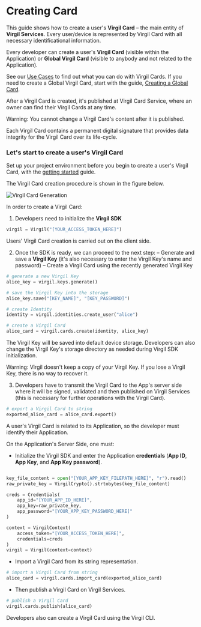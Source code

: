 # Creating Card

This guide shows how to create a user's **Virgil Card** – the main entity of **Virgil Services**.
Every user/device is represented by Virgil Card with all necessary identificational information.

Every developer can create a user's **Virgil Card** (visible within the Application) or **Global Virgil Card** (visible to anybody and not related to the Application).

See our [Use Cases](https://github.com/VirgilSecurity/virgil-sdk-python/tree/docs-review/documentation/get-started) to find out what you can do with Virgil Cards. If you need to create a Global Virgil Card, start with the guide, [Creating a Global Card](https://github.com/VirgilSecurity/virgil-sdk-python/blob/docs-review/documentation/guides/virgil-card/creating-global-card.md).

After a Virgil Card is created, it's published at Virgil Card Service, where an owner can find their Virgil Cards at any time.

Warning: You cannot change a Virgil Card's content after it is published.

Each Virgil Card contains a  permanent digital signature that provides data integrity for the Virgil Card over its life-cycle.



### Let's start to create a user's Virgil Card

Set up your project environment before you begin to create a user's Virgil Card, with the [getting started](https://github.com/VirgilSecurity/virgil-sdk-python/blob/docs-review/documentation/guides/configuration/client-configuration.md) guide.


The Virgil Card creation procedure is shown in the figure below.

![Virgil Card Generation](https://github.com/VirgilSecurity/virgil-sdk-python/blob/docs-review/documentation/img/Card_introduct.png "Create Virgil Card")


In order to create a Virgil Card:

1. Developers need to initialize the **Virgil SDK**

```python
virgil = Virgil("[YOUR_ACCESS_TOKEN_HERE]")
```

Users' Virgil Card creation is carried out on the client side.

2. Once the SDK is ready, we can proceed to the next step:
  – Generate and save a **Virgil Key** (it's also necessary to enter the Virgil Key's name and password)
  – Create a Virgil Card using the recently generated Virgil Key


```python
# generate a new Virgil Key
alice_key = virgil.keys.generate()

# save the Virgil Key into the storage
alice_key.save("[KEY_NAME]", "[KEY_PASSWORD]")

# create Identity
identity = virgil.identities.create_user("alice")

# create a Virgil Card
alice_card = virgil.cards.create(identity, alice_key)
```

The Virgil Key will be saved into default device storage. Developers can also change the Virgil Key's storage directory as needed during Virgil SDK initialization.

Warning: Virgil doesn't keep a copy of your Virgil Key. If you lose a Virgil Key, there is no way to recover it.

3. Developers have to transmit the Virgil Card to the App's server side where it will be signed, validated and then published on Virgil Services (this is necessary for further operations with the Virgil Card).

```python
# export a Virgil Card to string
exported_alice_card = alice_card.export()
```

A user's Virgil Card is related to its Application, so the developer must identify their Application.

On the Application's Server Side, one must:

 - Initialize the Virgil SDK and enter the Application **credentials** (**App ID**, **App Key**, and **App Key password**).

 ```python

 key_file_content = open("[YOUR_APP_KEY_FILEPATH_HERE]", "r").read()
 raw_private_key = VirgilCrypto().strtobytes(key_file_content)

 creds = Credentials(
     app_id="[YOUR_APP_ID_HERE]",
     app_key=raw_private_key,
     app_password="[YOUR_APP_KEY_PASSWORD_HERE]"
 )

 context = VirgilContext(
     access_token="[YOUR_ACCESS_TOKEN_HERE]",
     credentials=creds
 )
 virgil = Virgil(context=context)
 ```

-  Import a Virgil Card from its string representation.

```python
# import a Virgil Card from string
alice_card = virgil.cards.import_card(exported_alice_card)
```

-  Then publish a Virgil Card on Virgil Services.

```python
# publish a Virgil Card
virgil.cards.publish(alice_card)
```

Developers also can create a Virgil Card using the Virgil CLI.
